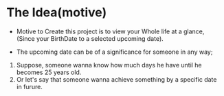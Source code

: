 # The Idea(motive)

- Motive to Create this project is to view your Whole life at a glance, (Since your BirthDate to a selected upcoming date).

- The upcoming date can be of a significance for someone in any way;
1. Suppose, someone wanna know how much days he have until he becomes 25 years old.
2. Or let's say that someone wanna achieve something by a specific date in furure.
